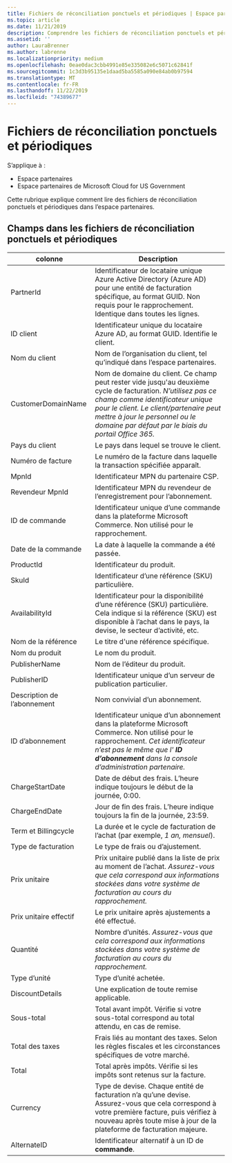 ```yaml
---
title: Fichiers de réconciliation ponctuels et périodiques | Espace partenaires
ms.topic: article
ms.date: 11/21/2019
description: Comprendre les fichiers de réconciliation ponctuels et périodiques dans l’espace partenaires.
ms.assetid: ''
author: LauraBrenner
ms.author: labrenne
ms.localizationpriority: medium
ms.openlocfilehash: 0eae0dac3cbb4991e85e335082e6c5071c62841f
ms.sourcegitcommit: 1c3d3b95135e1daad5ba5585a090e84ab0b97594
ms.translationtype: MT
ms.contentlocale: fr-FR
ms.lasthandoff: 11/22/2019
ms.locfileid: "74389677"
---
```

# <a name="one-time-and-recurring-reconciliation-files"></a>Fichiers de réconciliation ponctuels et périodiques

S’applique à :

- Espace partenaires
- Espace partenaires de Microsoft Cloud for US Government

Cette rubrique explique comment lire des fichiers de réconciliation ponctuels et périodiques dans l’espace partenaires.

## <a name="fields-in-one-time-and-recurring-reconciliation-files"></a>Champs dans les fichiers de réconciliation ponctuels et périodiques

| colonne | Description |
| ------ | ----------- |
| PartnerId | Identificateur de locataire unique Azure Active Directory (Azure AD) pour une entité de facturation spécifique, au format GUID. Non requis pour le rapprochement. Identique dans toutes les lignes. |
| ID client | Identificateur unique du locataire Azure AD, au format GUID. Identifie le client. |
| Nom du client | Nom de l’organisation du client, tel qu’indiqué dans l’espace partenaires. |
| CustomerDomainName | Nom de domaine du client. Ce champ peut rester vide jusqu'au deuxième cycle de facturation. *N’utilisez pas ce champ comme identificateur unique pour le client. Le client/partenaire peut mettre à jour le personnel ou le domaine par défaut par le biais du portail Office 365.* |
| Pays du client | Le pays dans lequel se trouve le client. |
| Numéro de facture | Le numéro de la facture dans laquelle la transaction spécifiée apparaît. |
| MpnId | Identificateur MPN du partenaire CSP. |
| Revendeur MpnId | Identificateur MPN du revendeur de l’enregistrement pour l’abonnement. |
| ID de commande | Identificateur unique d’une commande dans la plateforme Microsoft Commerce. Non utilisé pour le rapprochement. |
| Date de la commande | La date à laquelle la commande a été passée. |
| ProductId | Identificateur du produit. |
| SkuId | Identificateur d’une référence (SKU) particulière. |
| AvailabilityId | Identificateur pour la disponibilité d’une référence (SKU) particulière. Cela indique si la référence (SKU) est disponible à l’achat dans le pays, la devise, le secteur d’activité, etc. |
| Nom de la référence | Le titre d'une référence spécifique. |
| Nom du produit | Le nom du produit. |
| PublisherName | Nom de l’éditeur du produit.
| PublisherID | Identificateur unique d’un serveur de publication particulier. |
| Description de l’abonnement | Nom convivial d’un abonnement. |
| ID d’abonnement | Identificateur unique d’un abonnement dans la plateforme Microsoft Commerce. Non utilisé pour le rapprochement. *Cet identificateur n’est pas le même que l' **ID d’abonnement** dans la console d’administration partenaire.* |
| ChargeStartDate | Date de début des frais. L’heure indique toujours le début de la journée, 0:00. |
| ChargeEndDate | Jour de fin des frais. L’heure indique toujours la fin de la journée, 23:59. |
| Term et Billingcycle | La durée et le cycle de facturation de l’achat (par exemple, *1 an, mensuel*). |
| Type de facturation | Le type de frais ou d’ajustement. |
| Prix unitaire | Prix unitaire publié dans la liste de prix au moment de l’achat. *Assurez-vous que cela correspond aux informations stockées dans votre système de facturation au cours du rapprochement.* |
| Prix unitaire effectif | Le prix unitaire après ajustements a été effectué. |
| Quantité | Nombre d’unités. *Assurez-vous que cela correspond aux informations stockées dans votre système de facturation au cours du rapprochement.* |
| Type d’unité | Type d’unité achetée. |
| DiscountDetails | Une explication de toute remise applicable. |
| Sous-total | Total avant impôt. Vérifie si votre sous-total correspond au total attendu, en cas de remise. |
| Total des taxes | Frais liés au montant des taxes. Selon les règles fiscales et les circonstances spécifiques de votre marché. |
| Total | Total après impôts. Vérifie si les impôts sont retenus sur la facture. |
| Currency | Type de devise. Chaque entité de facturation n’a qu’une devise. Assurez-vous que cela correspond à votre première facture, puis vérifiez à nouveau après toute mise à jour de la plateforme de facturation majeure. |
| AlternateID | Identificateur alternatif à un ID de **commande**. |
